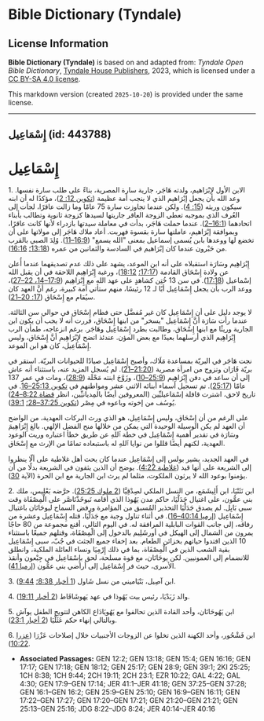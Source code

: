 # Bible Dictionary (Tyndale)

## License Information

**Bible Dictionary (Tyndale)** is based on and adapted from: _Tyndale Open Bible Dictionary_, [Tyndale House Publishers](https://tyndaleopenresources.com/), 2023, which is licensed under a [CC BY-SA 4.0 license](https://creativecommons.org/licenses/by-sa/4.0/legalcode.en).

This markdown version (created `2025-10-20`) is provided under the same license.



--------------------------------

## إِسْمَاعِيل (id: 443788)

إِسْمَاعِيل
===========

1\. الابن الأول لإبْرَاهيم، ولدته هَاجَر، جارية سارة المصرية، بناءً على طلب سارة نفسها. وعد الله بأن يجعل إبْرَاهيم الذي لا ينجب أمة عظيمة ([تكوين 12: 2](https://ref.ly/Gen12:2))، مؤكدًا له أن ابنه سيكون وريثه ([15: 4](https://ref.ly/Gen15:4)). ولكن عندما تجاوزت سارة 75 عامًا وما زالت عاقرًا، لجأت إلى العُرف الذي بموجبه تعطي الزوجة العاقر جاريتها لسيدها كزوجة ثانوية وتطالب بأبناء اتحادهما ([16:1–2](https://ref.ly/Gen16:1-Gen16:2)). عندما حملت هَاجَر، بدأت في معاملة سيدتها بازدراء لأنها كانت عاقرًا، وبموافقة إبْرَاهيم، عاملتها سارة بقسوة فهربت. أعاد ملاك هَاجَر إلى مولاتها على أن تخضع لها ووعدها بابن يُسمى إسماعيل بمعنى "الله يسمع" ([16:9–11](https://ref.ly/Gen16:9-Gen16:11)). وُلِدَ الصبي بالقرب من حَبْرون عندما كان إبْرَاهيم في السادسة والثمانين من عمره ([13:18؛](https://ref.ly/Gen13:18) [16:16](https://ref.ly/Gen16:16)).

إِبْرَاهِيم وسَارَة استقبلاه على أنه ابن الموعد، يشهد على ذلك عدم تصديقهما عندما أُعلن عن ولادة إِسْحَاق القادمة ([17:17؛](https://ref.ly/Gen17:17) [18:12](https://ref.ly/Gen18:12))، ورغبة إِبْرَاهِيم اللاحقة في أن يقبل الله إسْماعيل ([17:18](https://ref.ly/Gen17:18)). في سن 13 خُتِن كشاهدٍ على عهد الله مع إِبْرَاهِيم ([17:9–14، 22–27](https://ref.ly/Gen17:9-Gen17:14,Gen17:22-Gen17:27))، ووعد الرب بأن يجعل إِسْمَاعِيل أبًا لـ 12 رئيسًا، منهم ستأتي أمة كبيرة، رغم أنَّ العهد كان سيُقام مع إِسْحَاق ([17: 20–21](https://ref.ly/Gen17:20-Gen17:21)).

لا يوجد دليل على أن إِسْمَاعِيل كان غير مُفضَّل حتى فطام إِسْحَاق في حوالي سن الثالثة. عندما رأت سَارَة أنَّ إِسْمَاعِيل "يسخر" من ابنها إِسْحَاق، قررت أنه لا يجب أن يكون ابن الجارية وريثًا مع ابنها إِسْحَاق، وطالبت بطرد إِسْمَاعِيل وهَاجَر. برغم انزعاجه، طمأن الرب إِبْرَاهِيم الذي أرسلهما بعيدًا مع بعض المؤن. عندئذ اتضح لإِبْرَاهِيم أنَّ إِسْحَاق، وليس إِسْمَاعِيل، كان هو ابن الموعد.

نجت هَاجَر في البريّة بمساعدة مَلَاك، وأصبح إِسْمَاعِيل صيادًا للحيوانات البريّة. استقر في بريّة فَارَان وتزوج من امرأة مصرية ([21:20–21](https://ref.ly/Gen21:20-Gen21:21)). لم يُسجل المزيد عنه، باستثناء أنه عاش إلى أن ساعد في دفن إِبْرَاهِيم ([25:9–10](https://ref.ly/Gen25:9-Gen25:10))، وزَوَّجَ ابنته مَحْلَة ([28:9](https://ref.ly/Gen28:9))، ومات في عمر 137 عامًا ([25:17](https://ref.ly/Gen25:17)). تم تسجيل أسماء أبنائه الاثني عشر ومواطنهم في [تكوين 25:13–16](https://ref.ly/Gen25:13-Gen25:16). في تاريخ لاحق، اشترت قافلة إسْمَاعيليِّين (المعروفين أيضًا بالمِديانيِّين، انظر [قضاة 8:22–24](https://ref.ly/Judg8:22-Judg8:24)) يُوسُف من إخوته وباعوه في مِصْر ([تكوين 37:25–28؛](https://ref.ly/Gen37:25-Gen37:28) [39:1](https://ref.ly/Gen39:1)).

على الرغم من أن إِسْحَاق، وليس إِسْمَاعِيل، هو الذي ورث البركات العهدية، من الواضح أن العهد لم يكن الوسيلة الوحيدة التي يمكن من خلالها منح الفضل الإلهي. بالغ إِبْرَاهِيمَ وسَارَة في تقدير أهمية إِسْمَاعِيل في خطة ٱللهِ عن طريق خطأ اعتباره وريث الوعود العهدية، لكنهم أيضًا قللوا من نوايا ٱللهِ له باستبعاده تمامًا من الإرث مع إِسْحَاق.

في العهد الجديد، يشير بولس إلى إِسْمَاعِيل عندما كان يحث أهل غلاطية على ألّا ينظروا إلى الشريعة على أنها قيد ([غلاطية 4:22](https://ref.ly/Gal4:22)). يوضح أن الذين يثقون في الشريعة بدلًا من أن يؤمنوا بوعود الله لا يرثون الملكوت، مثلما لم يرث ابن الجارية مع ابن الحرة (الآية [30](https://ref.ly/Gal4:30)).

2\. ابن نَثَنْيَا، ابن أَلِيشَمَع، من النسل الملكي لصِدْقِيَّا ([2 ملوك 25:25](https://ref.ly/2Kgs25:25)). حرَّضه بَعْلِيس، ملك بني عمُّون، على اغتيال جَدَلْيَا، حاكم مدن يَهُوذا الذي أقامه نَبوخَذْنَاصَّر على الْمِصْفَاة وقت سبي بَابِل. لم يصدق جَدَلْيَا التحذير المُسبق من المؤامرة ورفض السماح ليوحَانَان باغتيال إِسْمَاعِيل ([إرميا 40:14–16](https://ref.ly/Jer40:14-Jer40:16)). في أثناء تناول وجبة مع جَدَلْيَا، قتله إِسْمَاعِيل وعشرة من رفاقه، إلى جانب القوات البابلية المرافقة له. في اليوم التالي، أقنع مجموعة من 80 حاجًا يمرون من الشمال إلى الهيكل في أورشَلِيم بالدخول إلى الْمِصْفَاة، وقتلهم جميعًا باستثناء 10 الذين افتدوا حياتهم بخزائن الطعام. بعد إخفاء جميع الجثث في جُبّ، سبى إِسْمَاعِيل بقية الشعب الذين في الْمِصْفَاة، بما في ذلك إِرْمِيَا ونساء العائلة الملكية، وانطلق للانضمام إلى العمونيين. لكن يوحَانَان، مع قوة مسلحة، لحق بإِسْمَاعِيل في جِبْعون وأنقذ الأسرى، حيث فر إِسْمَاعِيل إلى أراضي بني عمُّون ([إرميا 41](https://ref.ly/Jer41:1-Jer41:18)).

3\. ابن آصِيل، بَنْيَاميني من نسل شَاول ([1 أخبار 8:38؛](https://ref.ly/1Chr8:38) [9:44](https://ref.ly/1Chr9:44)).

4\. والد زَبَدْيَا، رئيس بيت يََهُوذا في عهد يَهوشَافَاط ([2 أخبار 19:11](https://ref.ly/2Chr19:11)).

5\. ابن يَهُوحَانَان، وأحد القادة الذين تحالفوا مع يَهُويَادَاع الكاهن لتتويج الطفل يوآش وبالتالي إنهاء حكم عَثَلْيَا ([2 أخبار 23:1](https://ref.ly/2Chr23:1)).

6\. ابن فَشْحُور، وأحد الكهنة الذين تخلوا عن الزوجات الأجنبيات خلال إصلاحات عَزْرَا ([عزرا 10:22](https://ref.ly/Ezra10:22)).

* **Associated Passages:** GEN 12:2; GEN 13:18; GEN 15:4; GEN 16:16; GEN 17:17; GEN 17:18; GEN 18:12; GEN 25:17; GEN 28:9; GEN 39:1; 2KI 25:25; 1CH 8:38; 1CH 9:44; 2CH 19:11; 2CH 23:1; EZR 10:22; GAL 4:22; GAL 4:30; GEN 17:9–GEN 17:14; JER 41:1–JER 41:18; GEN 37:25–GEN 37:28; GEN 16:1–GEN 16:2; GEN 25:9–GEN 25:10; GEN 16:9–GEN 16:11; GEN 17:22–GEN 17:27; GEN 17:20–GEN 17:21; GEN 21:20–GEN 21:21; GEN 25:13–GEN 25:16; JDG 8:22–JDG 8:24; JER 40:14–JER 40:16

